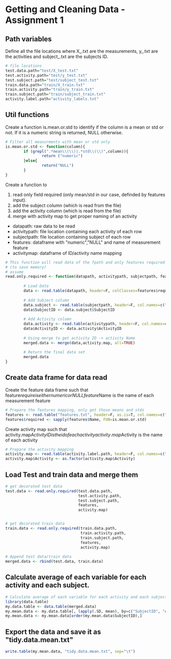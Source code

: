 Getting and Cleaning Data - Assignment 1
========================================================

## Path variables
Define all the file locations where X_<set>.txt are the measurements, y_<set>.txt are the activities and subject_<set>.txt are the subjects ID.

```r
# file locations
test.data.path="test/X_test.txt"
test.activity.path="test/y_test.txt"
test.subject.path="test/subject_test.txt"
train.data.path="train/X_train.txt"
train.activity.path="train/y_train.txt"
train.subject.path="train/subject_train.txt"
activity.label.path="activity_labels.txt"
```


## Util functions
Create a function is.mean.or.std to identify if the column is a mean or std or not. If it is a numeric string is returned, NULL otherwise.

```r
# Filter all measurments with mean or std only
is.mean.or.std <- function(column){
        if (grepl(".*mean\\(\\)|.*std\\(\\)",column)){
                return ("numeric")
        }else{
                return("NULL")
        }
}
```

Create a function to 
1. read only field required (only mean/std in our case, definded by features input).
2. add the subject column (which is read from the file)
3. add the activity column (which is read from the file)
4. merge with activity map to get proper naming of an activity
- datapath: raw data to be read
- activitypath: file location containing each activity of each row
- subjectpath: file location containing subject of each row
- features: dataframe with "numeric","NULL" and name of measurement feature
- activitymap: dataframe of ID/activity name mapping

```r
# This function will read data of the fpath and only features required
# (to save memory)
# assume 
read.only.required <- function(datapath, activitypath, subjectpath, features, activitymap){
        
        # Load Data
        data <- read.table(datapath, header=F, colClasses=features$required, col.names=features$Name)
        
        # Add Subject column
        data.subject <- read.table(subjectpath, header=F, col.names=c("SubjectID"))
        data$SubjectID <- data.subject$SubjectID
        
        # Add Activity column
        data.activity <- read.table(activitypath, header=F, col.names=c("ActivityID"))
        data$ActivityID <- data.activity$ActivityID
        
        # Using merge to get activity ID -> activity Name
        merged.data <- merge(data,activity.map, all=TRUE)
        
        # Return the final data set
        merged.data
}
```


## Create data frame for data read
Create the feature data frame such that 
feature$require is either numeric or NULL
feature$Name is the name of each measurement feature


```r
# Prepare the features mapping, only get those means and stds
features <- read.table("features.txt", header=F, as.is=T, col.names=c("ID", "Name"))
features$required <- sapply(features$Name, FUN=is.mean.or.std)
```

Create activity map such that
activity.map$ActivityID is the id of each activity
activity.map$Activity is the name of each activity


```r
# Prepare the activity mapping
activity.map <- read.table(activity.label.path, header=F, col.names=c("ActivityID", "Activity"))
activity.map$Activity <- as.factor(activity.map$Activity)
```


## Load Test and train data and merge them

```r
# get decorated test data
test.data <- read.only.required(test.data.path, 
                                test.activity.path,
                                test.subject.path,
                                features,
                                activity.map)


# get decorated train data
train.data <- read.only.required(train.data.path, 
                                 train.activity.path,
                                 train.subject.path,
                                 features,
                                 activity.map)
        
# Append test data/train data
merged.data <- rbind(test.data, train.data)
```


## Calculate average of each variable for each activity and each subject.

```r
# Calculate average of each variable for each activity and each subject. 
library(data.table)
my.data.table <- data.table(merged.data)
my.mean.data <- my.data.table[, lapply(.SD, mean), by=c("SubjectID", "Activity")]
my.mean.data <- my.mean.data[order(my.mean.data$SubjectID),]
```


## Export the data and save it as "tidy.data.mean.txt"

```r
write.table(my.mean.data, "tidy.data.mean.txt", sep="\t")
```

